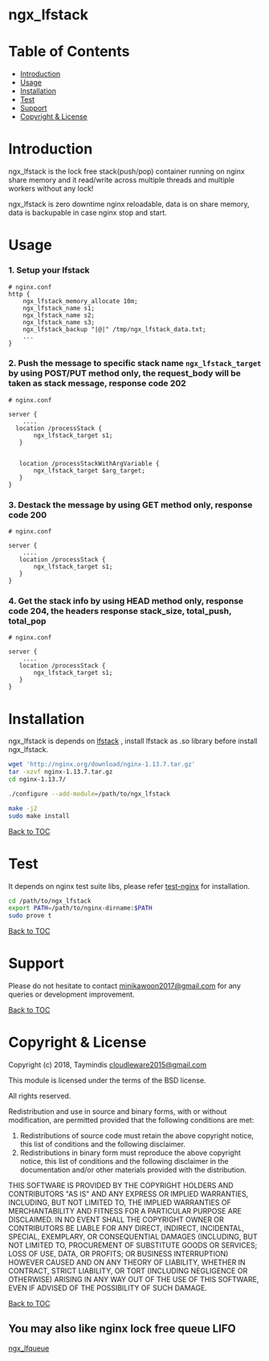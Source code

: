 # ngx_lfstack


Table of Contents
=================

* [Introduction](#introduction)
* [Usage](#usage)
* [Installation](#installation)
* [Test](#test)
* [Support](#support)
* [Copyright & License](#copyright--license)

Introduction
============

ngx_lfstack is the lock free stack(push/pop) container running on nginx share memory and it read/write across multiple threads and multiple workers without any lock!

ngx_lfstack is zero downtime nginx reloadable, data is on share memory, data is backupable in case nginx stop and start.


Usage
=======
### 1. Setup your lfstack
```nginx
# nginx.conf
http {
    ngx_lfstack_memory_allocate 10m;
    ngx_lfstack_name s1;
    ngx_lfstack_name s2;
    ngx_lfstack_name s3;
    ngx_lfstack_backup "|@|" /tmp/ngx_lfstack_data.txt;	
    ...
}
```

### 2. Push the message to specific stack name `ngx_lfstack_target` by using POST/PUT method only, the request_body will be taken as stack message, response code 202
```nginx
# nginx.conf

server {
    ....
  location /processStack {
       ngx_lfstack_target s1;
   }


   location /processStackWithArgVariable {
       ngx_lfstack_target $arg_target;
   }
}
```

### 3. Destack the message by using GET method only, response code 200
```nginx
# nginx.conf

server {
    ....
   location /processStack {
       ngx_lfstack_target s1;
   }
}
```


### 4. Get the stack info by using HEAD method only, response code 204, the headers response stack_size, total_push, total_pop
```nginx
# nginx.conf

server {
    ....
   location /processStack {
       ngx_lfstack_target s1;
   }
}
```



Installation
============

ngx_lfstack is depends on [lfstack](https://github.com/Taymindis/lfstack) , install lfstack as .so library before install ngx_lfstack.


```bash
wget 'http://nginx.org/download/nginx-1.13.7.tar.gz'
tar -xzvf nginx-1.13.7.tar.gz
cd nginx-1.13.7/

./configure --add-module=/path/to/ngx_lfstack

make -j2
sudo make install
```

[Back to TOC](#table-of-contents)


Test
=====

It depends on nginx test suite libs, please refer [test-nginx](https://github.com/openresty/test-nginx) for installation.


```bash
cd /path/to/ngx_lfstack
export PATH=/path/to/nginx-dirname:$PATH 
sudo prove t
```

[Back to TOC](#table-of-contents)

Support
=======

Please do not hesitate to contact minikawoon2017@gmail.com for any queries or development improvement.


[Back to TOC](#table-of-contents)

Copyright & License
===================

Copyright (c) 2018, Taymindis <cloudleware2015@gmail.com>

This module is licensed under the terms of the BSD license.

All rights reserved.

Redistribution and use in source and binary forms, with or without
modification, are permitted provided that the following conditions are met:

1. Redistributions of source code must retain the above copyright notice, this
   list of conditions and the following disclaimer.
2. Redistributions in binary form must reproduce the above copyright notice,
   this list of conditions and the following disclaimer in the documentation
   and/or other materials provided with the distribution.

THIS SOFTWARE IS PROVIDED BY THE COPYRIGHT HOLDERS AND CONTRIBUTORS "AS IS" AND
ANY EXPRESS OR IMPLIED WARRANTIES, INCLUDING, BUT NOT LIMITED TO, THE IMPLIED
WARRANTIES OF MERCHANTABILITY AND FITNESS FOR A PARTICULAR PURPOSE ARE
DISCLAIMED. IN NO EVENT SHALL THE COPYRIGHT OWNER OR CONTRIBUTORS BE LIABLE FOR
ANY DIRECT, INDIRECT, INCIDENTAL, SPECIAL, EXEMPLARY, OR CONSEQUENTIAL DAMAGES
(INCLUDING, BUT NOT LIMITED TO, PROCUREMENT OF SUBSTITUTE GOODS OR SERVICES;
LOSS OF USE, DATA, OR PROFITS; OR BUSINESS INTERRUPTION) HOWEVER CAUSED AND
ON ANY THEORY OF LIABILITY, WHETHER IN CONTRACT, STRICT LIABILITY, OR TORT
(INCLUDING NEGLIGENCE OR OTHERWISE) ARISING IN ANY WAY OUT OF THE USE OF THIS
SOFTWARE, EVEN IF ADVISED OF THE POSSIBILITY OF SUCH DAMAGE.

[Back to TOC](#table-of-contents)



## You may also like nginx lock free queue LIFO 

[ngx_lfqueue](https://github.com/Taymindis/ngx_lfqueue)
